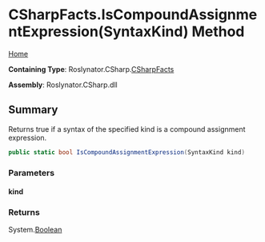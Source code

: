 <a name="_top"></a>

# CSharpFacts\.IsCompoundAssignmentExpression\(SyntaxKind\) Method

[Home](../../../../README.md#_top)

**Containing Type**: Roslynator\.CSharp\.[CSharpFacts](../README.md#_top)

**Assembly**: Roslynator\.CSharp\.dll

## Summary

Returns true if a syntax of the specified kind is a compound assignment expression\.

```csharp
public static bool IsCompoundAssignmentExpression(SyntaxKind kind)
```

### Parameters

#### kind

### Returns

System\.[Boolean](https://docs.microsoft.com/en-us/dotnet/api/system.boolean)

